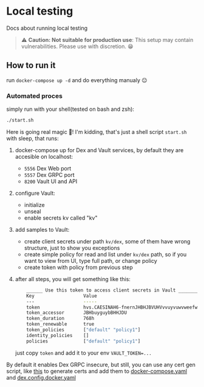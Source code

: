 # Local testing

Docs about running local testing

> :warning: **Caution: Not suitable for production use**: This setup may contain vulnerabilities. Please use with discretion. :grin:

## How to run it

run `docker-compose up -d` and do everything manualy :neutral_face:

### Automated proces

simply run with your shell(tested on bash and zsh):

```sh
./start.sh
```

Here is going real magic :star2:! I'm kidding, that's just a shell script `start.sh` with sleep, that runs:

1. docker-compose up for Dex and Vault services, by default they are accesible on localhost:

    - `5556` Dex Web port
    - `5557` Dex GRPC port
    - `8200` Vault UI and API

2. configure Vault:

    - initialize
    - unseal
    - enable secrets kv called "kv"

3. add samples to Vault:

    - create client secrets under path `kv/dex`, some of them have wrong structure, just to show you exceptions
    - create simple policy for read and list under `kv/dex` path, so if you want to view from UI, type full path, or change policy
    - create token with policy from previous step

4. after all steps, you will get something like this:

    ```sh
        ______ Use this token to access client secrets in Vault _______
        Key                  Value
        ---                  -----
        token                hvs.CAESINAH6-fnernJHBHJBVUHVvvuyvuwvweefw
        token_accessor       JBHbuyguybBHHJDU
        token_duration       768h
        token_renewable      true
        token_policies       ["default" "policy1"]
        identity_policies    []
        policies             ["default" "policy1"]
    ```

    just copy `token` and add it to your env `VAULT_TOKEN=...`

By default it enables Dex GRPC insecure, but still, you can use any cert gen script, like [this](https://github.com/dexidp/dex/tree/master/examples/grpc-client) to generate certs and add them to [docker-compose.yaml](docker-compose.yaml) and [dex.config.docker.yaml](conf/dex.config.docker.yaml)
